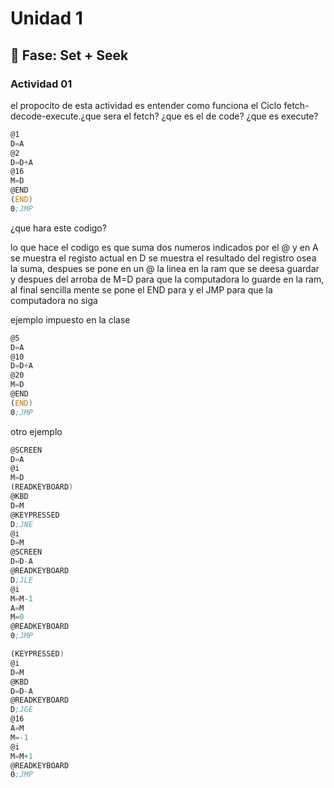 # Unidad 1

## 🔎 Fase: Set + Seek

### Actividad 01

el propocito de esta actividad es entender como funciona el Ciclo fetch-decode-execute.¿que sera el fetch? ¿que es el de code? ¿que es execute?

``` asm
@1
D=A
@2
D=D+A
@16
M=D
@END
(END)
0;JMP
```

¿que hara este codigo?

lo que hace el codigo es que suma dos numeros indicados por el @ y en A se muestra el registo actual en D se muestra el resultado del registro osea la suma, despues se pone en un @ la linea en la ram que se deesa guardar y despues del arroba de M=D para que la computadora lo guarde en la ram, al final sencilla mente se pone el END para y el JMP para que la computadora no siga 

ejemplo impuesto en la clase

``` asm
@5
D=A
@10
D=D+A
@20
M=D
@END
(END)
0;JMP
```

otro ejemplo

``` asm
@SCREEN
D=A
@i
M=D
(READKEYBOARD)
@KBD
D=M
@KEYPRESSED
D;JNE
@i
D=M
@SCREEN
D=D-A
@READKEYBOARD
D;JLE
@i
M=M-1
A=M
M=0
@READKEYBOARD
0;JMP

(KEYPRESSED)
@i
D=M
@KBD
D=D-A
@READKEYBOARD
D;JGE
@16
A=M
M=-1
@i
M=M+1
@READKEYBOARD
0;JMP
``` 
